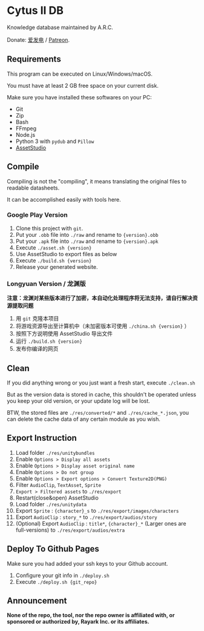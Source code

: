 # Cytus II DB

Knowledge database maintained by A.R.C.

Donate: [爱发电](https://afdian.net/@dtsdao) / [Patreon](https://www.patreon.com/dtsdao).

## Requirements

This program can be executed on Linux/Windows/macOS.

You must have at least 2 GB free space on your current disk.

Make sure you have installed these softwares on your PC:

- Git
- Zip
- Bash
- FFmpeg
- Node.js
- Python 3 with `pydub` and `Pillow`
- [AssetStudio](https://github.com/Perfare/AssetStudio)

## Compile

Compiling is not the "compiling", it means translating the original files to readable datasheets.

It can be accomplished easily with tools here.

### Google Play Version

1. Clone this project with `git`.
2. Put your `.obb` file into `./raw` and rename to `{version}.obb`
3. Put your `.apk` file into `./raw` and rename to `{version}.apk`
4. Execute `./asset.sh {version}`
5. Use AssetStudio to export files as below
6. Execute `./build.sh {version}`
7. Release your generated website.

### Longyuan Version / 龙渊版

**注意：龙渊对某些版本进行了加密，本自动化处理程序将无法支持，请自行解决资源提取问题**

1. 用 `git` 克隆本项目
2. 将游戏资源导出至计算机中（未加密版本可使用 `./china.sh {version}` ）
3. 按照下方说明使用 AssetStudio 导出文件
4. 运行 `./build.sh {version}`
5. 发布你编译的网页

## Clean

If you did anything wrong or you just want a fresh start, execute `./clean.sh`

But as the version data is stored in cache, this shouldn't be operated unless you keep your old version, or your update log will be lost.

BTW, the stored files are `./res/converted/*` and `./res/cache_*.json`, you can delete the cache data of any certain module as you wish.

## Export Instruction

1.  Load folder `./res/unitybundles`
2.  Enable `Options > Display all assets`
3.  Enable `Options > Display asset original name`
4.  Enable `Options > Do not group`
5.  Enable `Options > Export options > Convert Texture2D(PNG)`
6.  Filter `AudioClip`, `TextAsset`, `Sprite`
7.  `Export > Filtered assets` to `./res/export`
8.  Restart(close&open) AssetStudio 
9.  Load folder `./res/unitydata`
10. Export `Sprite` : `{character}_s` to `./res/export/images/characters`
11. Export `AudioClip` : `story_*` to `./res/export/audios/story`
12. (Optional) Export `AudioClip` : `title*`, `{character}_*` (Larger ones are full-versions) to `./res/export/audios/extra`

## Deploy To Github Pages

Make sure you had added your ssh keys to your Github account.

1. Configure your git info in `./deploy.sh`
2. Execute `./deploy.sh {git_repo}`

## Announcement

**None of the repo, the tool, nor the repo owner is affiliated with, or sponsored or authorized by, Rayark Inc. or its affiliates.**